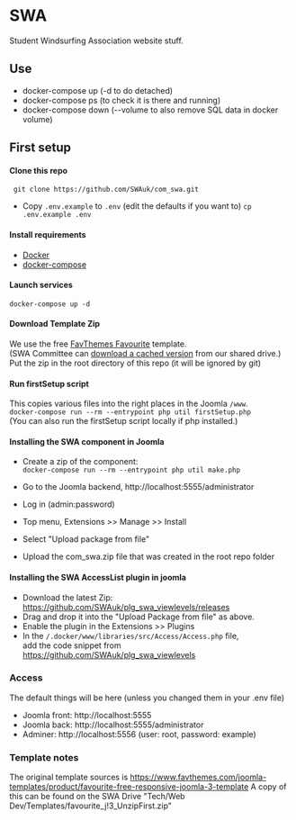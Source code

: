 SWA
==================

Student Windsurfing Association website stuff.

## Use
* docker-compose up (-d to do detached)
* docker-compose ps (to check it is there and running)
* docker-compose down (--volume to also remove SQL data in docker volume)


## First setup

#### Clone this repo
``` git clone https://github.com/SWAuk/com_swa.git```
 * Copy `.env.example` to `.env` (edit the defaults if you want to)
 ``` cp .env.example .env ```



#### Install requirements
 * [Docker](https://docs.docker.com/install/)
 * [docker-compose](https://docs.docker.com/compose/install/)

#### Launch services
```docker-compose up -d```

#### Download Template Zip
We use the free [FavThemes Favourite](https://www.favthemes.com/joomla-templates/product/favourite-free-responsive-joomla-3-template) template. \
(SWA Committee can [download a cached version](https://drive.google.com/file/d/1IoYZcvmlIyUrFKyh96wWWJgff5qbhdjK/view) from our shared drive.) \
Put the zip in the root directory of this repo (it will be ignored by git)

#### Run firstSetup script
This copies various files into the right places in the Joomla `/www`.\
``` docker-compose run --rm --entrypoint php util firstSetup.php ```\
(You can also run the firstSetup script locally if php installed.)

#### Installing the SWA component in Joomla

* Create a zip of the component:\
``` docker-compose run --rm --entrypoint php util make.php ```

* Go to the Joomla backend, http://localhost:5555/administrator
* Log in (admin:password)
* Top menu, Extensions >> Manage >> Install
* Select "Upload package from file"
* Upload the com_swa.zip file that was created in the root repo folder


#### Installing the SWA AccessList plugin in joomla
* Download the latest Zip:\
https://github.com/SWAuk/plg_swa_viewlevels/releases
* Drag and drop it into the "Upload Package from file" as above.
* Enable the plugin in the Extensions >> Plugins
* In the `/.docker/www/libraries/src/Access/Access.php` file, \
add the code snippet from https://github.com/SWAuk/plg_swa_viewlevels

### Access
The default things will be here (unless you changed them in your .env file)

* Joomla front: http://localhost:5555
* Joomla back: http://localhost:5555/administrator
* Adminer: http://localhost:5556 (user: root, password: example)


### Template notes
The original template sources is https://www.favthemes.com/joomla-templates/product/favourite-free-responsive-joomla-3-template
A copy of this can be found on the SWA Drive "Tech/Web Dev/Templates/favourite_j!3_UnzipFirst.zip"
